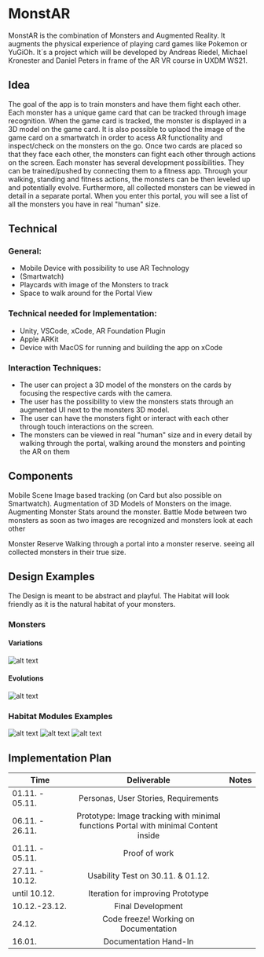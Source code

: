# MonstAR
MonstAR is the combination of Monsters and Augmented Reality. It augments the physical experience of playing card games like Pokemon or YuGiOh. 
It´s a project which will be developed by Andreas Riedel, Michael Kronester and Daniel Peters in frame of the AR VR course in UXDM WS21.
## Idea
The goal of the app is to train monsters and have them fight each other. Each monster has a unique game card that can be tracked through image recognition. When the game card is tracked, the monster is displayed in a 3D model on the game card. It is also possible to uplaod the image of the game card on a smartwatch in order to acess AR functionality and inspect/check on the monsters on the go. Once two cards are placed so that they face each other, the monsters can fight each other through actions on the screen. Each monster has several development possibilities. They can be trained/pushed by connecting them to a fitness app. Through your walking, standing and fitness actions, the monsters can be then leveled up and potentially evolve. Furthermore, all collected monsters can be viewed in detail in a separate portal. When you enter this portal, you will see a list of all the monsters you have in real "human" size.

## Technical 
### General:
* Mobile Device with possibility to use AR Technology 
* (Smartwatch)
* Playcards with image of the Monsters to track 
* Space to walk around for the Portal View

### Technical needed for Implementation: 
* Unity, VSCode, xCode, AR Foundation Plugin
* Apple ARKit
* Device with MacOS for running and building the app on xCode 

### Interaction Techniques: 
* The user can project a 3D model of the monsters on the cards by focusing the respective cards with the camera.
* The user has the possibility to view the monsters stats through an augmented UI next to the monsters 3D model.
* The user can have the monsters fight or interact with each other through touch interactions on the screen.
* The monsters can be viewed in real "human" size and in every detail by walking through the portal, walking around the monsters and pointing the AR on them




## Components
Mobile Scene
Image based tracking (on Card but also possible on Smartwatch).
Augmentation of 3D Models of Monsters on the image.
Augmenting Monster Stats around the monster.
Battle Mode between two monsters as soon as two images are recognized and monsters look at each other

Monster Reserve
Walking through a portal into a monster reserve.
seeing all collected monsters in their true size.

## Design Examples
The Design is meant to be abstract and playful. The Habitat will look friendly as it is the natural habitat of your monsters.

### Monsters 
#### Variations

![alt text](https://assetstorev1-prd-cdn.unity3d.com/package-screenshot/19555c19-4707-4397-b524-4ced3d50d83b.webp "Asset Example for Monsters Variation")

#### Evolutions
![alt text](https://assetstorev1-prd-cdn.unity3d.com/package-screenshot/6af24812-3c8c-4e76-88ff-cf1784858b79.webp "Asset Example for Monsters Evolution")

### Habitat Modules Examples
![alt text](https://assetstorev1-prd-cdn.unity3d.com/package-screenshot/b46b9a10-e3b1-455b-af2d-9d13f892053e.webp "Asset Example for Enviromental Modules")
![alt text](https://assetstorev1-prd-cdn.unity3d.com/package-screenshot/7602c1f9-0654-4d4d-ad0f-8973c6730388.webp "Asset Example for Enviromental Modules")
![alt text](https://assetstorev1-prd-cdn.unity3d.com/package-screenshot/3c0cc048-a7c3-4cf5-8c08-ad008c13c11e.webp "Asset Example for Enviromental Modules")



## Implementation Plan

| Time     | Deliverable          | Notes |
| ------------- |:-------------:| -----:|
| 01.11. - 05.11.     | Personas, User Stories, Requirements  |  |
| 06.11. - 26.11.     | Prototype: Image tracking with minimal functions Portal with minimal Content inside    |    |
| 01.11. - 05.11. |   Proof of work  |     |
|27.11. - 10.12. |Usability Test on 30.11. & 01.12. ||
|until 10.12.|Iteration for improving Prototype||
|10.12.-23.12.|Final Development||
|24.12.|Code freeze! Working on Documentation||
|16.01.|Documentation Hand-In||
 

 



